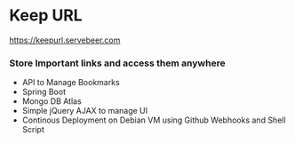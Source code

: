 # Keep URL
https://keepurl.servebeer.com
### Store Important links and access them anywhere
* API to Manage Bookmarks
* Spring Boot
* Mongo DB Atlas
* Simple jQuery AJAX to manage UI
* Continous Deployment on Debian VM using Github Webhooks and Shell Script
